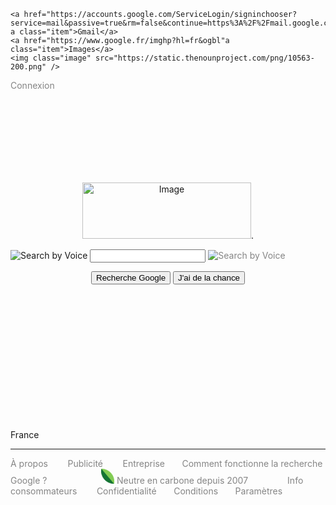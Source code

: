 <!-- La barre en haut-->
<head>

<link rel="stylesheet" href="google2.css">

<div class="nav">
  
  <div class="right">

    <a href="https://accounts.google.com/ServiceLogin/signinchooser?service=mail&passive=true&rm=false&continue=https%3A%2F%2Fmail.google.com%2Fmail%2F%26ogbl%2F&ss=1&scc=1&ltmpl=default&ltmplcache=2&emr=1&osid=1&flowName=GlifWebSignIn&flowEntry=ServiceLogin/" a class="item">Gmail</a>
    <a href="https://www.google.fr/imghp?hl=fr&ogbl"a class="item">Images</a>
    <img class="image" src="https://static.thenounproject.com/png/10563-200.png" />
 <a href="https://accounts.google.com/ServiceLogin?hl=fr&passive=true&continue=https://www.google.com/&ec=GAZAmgQ" class="bouton1">Connexion</a>
</div></div></head>
<!-- Les espaces home made-->
<body>
</div>
  </div></p>
<br>
<br>
<br>
<br>
<br>
<br>
<br>
<!-- Le logo google-->

  <div><p align="center">
	<img src="http://assets.stickpng.com/images/580b57fcd9996e24bc43c51f.png" alt="Image" height="90" width="270">.</p></div>

<!-- La barre de navigation-->


</div>
    <div class="bar"><img class="loupe" src="https://ash-eileen.github.io/google-homepage/images/magnifying_glass.png" title="Search by Voice">
      <input class="searchbar" type="text" title="Search">
      <a href="#"> <img class="voice" src="https://upload.wikimedia.org/wikipedia/commons/thumb/e/e8/Google_mic.svg/716px-Google_mic.svg.png" title="Search by Voice"></a>
    </div>

</div>
    <div class="buttons"><p align="center">
      <button class="button" type="button">Recherche Google</button>
      <button class="button" type="button">J'ai de la chance</button>
     </div></p>

<!-- Le footer -->
<br>
<br>
<br>
<br>
<br>
<br>
<br>
<br>
<br>
<br>
<br>
<br>

<div><p>
	<div class="footer">France
	<hr color="#c4c4c4" width="100%" size="1"></p>
<div>
	<div class="footer2"><STYLE>A {text-decoration: none; color:#858585} </STYLE>
	<a href="https://about.google/?utm_source=google-FR&utm_medium=referral&utm_campaign=hp-footer&fg=1/">À propos</a> &nbsp; &nbsp; &nbsp; &nbsp;<a href="https://ads.google.com/intl/fr_fr/home/?subid=ww-ww-et-g-awa-a-g_hpafoot1_1!o2&utm_source=google.com&utm_medium=referral&utm_campaign=google_hpafooter&fg=1/">Publicité </a>&nbsp; &nbsp;&nbsp;  &nbsp; <a href="https://smallbusiness.withgoogle.com/intl/fr_fr/?subid=fr-fr-et-g-awa-a-g_hpbfoot1_1!o2&utm_source=google&utm_medium=ep&utm_campaign=google_hpbfooter&utm_content=google_hpbfooter&gmbsrc=fr-fr-et-gs-z-gmb-s-z-u~sb-g4sb_srvcs-u">Entreprise </a>&nbsp; &nbsp;&nbsp;&nbsp; <a href="https://www.google.com/search/howsearchworks/?fg=1">Comment fonctionne la recherche Google ? </a>&nbsp; &nbsp; &nbsp; &nbsp; &nbsp; &nbsp; &nbsp; &nbsp; &nbsp; &nbsp; &nbsp;<img class="image2" src="data:image/png;base64,iVBORw0KGgoAAAANSUhEUgAAABUAAAAYCAMAAAAiV0Z6AAAAPFBMVEVLoEN0wU6CzFKCzFKCzFKCzFKCzFJSo0MSczNDmkCCzFJPoUMTczNdr0gmgziCzFITczMTczMTczMTczPh00jOAAAAFHRSTlPF/+bIsms8Ad///hX+//5/tXw7aMEAx10AAACaSURBVHgBbc4HDoRQCATQ33tbvf9dF9QxaCT9UQaltLHOh/golXKhMs5Xqa0xU1lyoa2fXFyQOsDG38qsLy4TaV+sFislovyhPzLJJrBu6eQOtpW0LjbJkzTuTDLRVNKa3uxJI+VdiRqXSeu6GW+Qxi29eLIi8H7EsYrT42BD+mQtNO5JMjRuC4lSY8V4hsLX0egGijvUSEP9AbylEsOkeCgWAAAAAElFTkSuQmCC"/> <a href="https://sustainability.google/intl/fr/commitments-europe/?utm_source=googlehpfooter&utm_medium=housepromos&utm_campaign=bottom-footer&utm_content=">Neutre en carbone depuis 2007 </a>&nbsp;&nbsp; &nbsp; &nbsp; &nbsp; &nbsp; &nbsp; &nbsp; <a href="https://support.google.com/websearch/answer/7585859?p=fr_consumer_info&hl=fr&fg=1&visit_id=637502810728741697-1217040321&rd=1">Info consommateurs </a>&nbsp;&nbsp; &nbsp; &nbsp; <a href="https://policies.google.com/privacy?hl=fr&fg=1">Confidentialité </a>&nbsp;&nbsp; &nbsp; &nbsp;<a href="https://policies.google.com/terms?hl=fr&fg=1">Conditions</a>&nbsp;&nbsp; &nbsp; &nbsp; <a href="https://www.google.com/preferences?hl=fr&fg=1">Paramètres</a></div></div>
	<br>
		<br>
</div>
</p>
</div>
</div>
</body>
